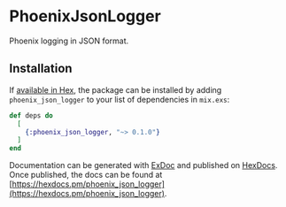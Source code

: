 # PhoenixJsonLogger

Phoenix logging in JSON format.

## Installation

If [available in Hex](https://hex.pm/docs/publish), the package can be installed
by adding `phoenix_json_logger` to your list of dependencies in `mix.exs`:

```elixir
def deps do
  [
    {:phoenix_json_logger, "~> 0.1.0"}
  ]
end
```

Documentation can be generated with [ExDoc](https://github.com/elixir-lang/ex_doc)
and published on [HexDocs](https://hexdocs.pm). Once published, the docs can
be found at [https://hexdocs.pm/phoenix_json_logger](https://hexdocs.pm/phoenix_json_logger).

